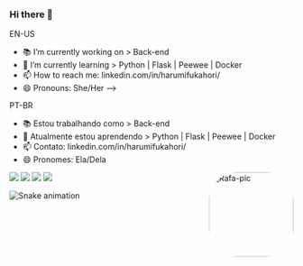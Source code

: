 ### Hi there 👋

EN-US
- 📚 I’m currently working on > Back-end
- 🌱 I’m currently learning > Python | Flask | Peewee | Docker
- 📫 How to reach me: linkedin.com/in/harumifukahori/
- 😄 Pronouns: She/Her
-->

PT-BR
- 📚 Estou trabalhando como > Back-end
- 🌱 Atualmente estou aprendendo > Python | Flask | Peewee | Docker
- 📫 Contato: linkedin.com/in/harumifukahori/
- 😄 Pronomes: Ela/Dela
<div>
  <img align="right" alt="Rafa-pic" height="150" style="border-radius:50px;" src="https://media.discordapp.net/attachments/927783701595693096/971595246771269642/picasion.com_b14a80b46c5b10e3d59520697e7e2c51.gif">
  </div>
  <div> 
  <a href="https://instagram.com/harumifukahori" target="_blank"><img src="https://img.shields.io/badge/-Instagram-%23E4405F?style=for-the-badge&logo=instagram&logoColor=white" target="_blank"></a>
 	<a href="https://www.twitch.tv/harumifukahori" target="_blank"><img src="https://img.shields.io/badge/Twitch-9146FF?style=for-the-badge&logo=twitch&logoColor=white" target="_blank"></a>
  <a href = "mailto:assessoriaharumifukahori@gmail.com"><img src="https://img.shields.io/badge/-Gmail-%23333?style=for-the-badge&logo=gmail&logoColor=white" target="_blank"></a>
  <a href="https://www.linkedin.com/in/harumifukahori/" target="_blank"><img src="https://img.shields.io/badge/-LinkedIn-%230077B5?style=for-the-badge&logo=linkedin&logoColor=white" target="_blank"></a> 
  
  
  ![Snake animation](https://github.com/harumifukahori/harumifukahori/blob/output/github-contribution-grid-snake.svg)
  
</div>
